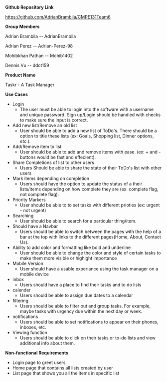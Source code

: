 **Github Repository Link**

https://github.com/AdrianBrambila/CMPE131Team6

**Group Members**

Adrian Brambila  --  AdrianBrambila

Adrian Perez -- Adrian-Perez-98

Mohibkhan Pathan -- Mohib1402

Dennis Vu -- ddot159

**Product Name**

Taskr - A Task Manager

**Use Cases**

- Login
  - The user must be able to login into the software with a username and unique password. Sign up/Login should be handled with checks to make sure the input is correct. 
- Add new list/Remove an old list
  - User should be able to add a new list of ToDo's. There should be a option to title these lists (ex: Goals, Shopping list, Dinner options, etc.). 
- Add/Remove item to list
  - User should be able to add and remove items with ease. (ex: + and - buttons would be fast and effecient).
- Share Completions of list to other users
  - Users Should be able to share the state of their ToDo's list with other users 
- Mark items depending on completion
  - Users should have the option to update the status of a their lists/items depending on how complete they are (ex: complete flag, not complete flag). 
- Priority Markers
  - User should be able to to set tasks with different prioties (ex: urgent - not urgent)
- Searching 
  - User should be able to search for a particular thing/item.
- Should have a Navbar
  - Users should be able to switch between the pages with the help of a bar at the top with links to the different pages(Home, About, Contact Us).
- Ability to add color and formatting like bold and underline
	- User should be able to change the color and style of certain tasks to make them more visible or highlght importance
- Mobile Version
	- User should have a usable experiance using the task manager on a mobile device
- inbox
  - Users should have a place to find their tasks and to do lists
- calender 
  - Users should be able to assign due dates to a calendar
- filtering
  - Users should be able to filter out and group tasks. For example, maybe tasks with urgency due within the next day or week.
- notifications
  - Users should be able to set notifications to appear on their phones, inboxes, etc.
- Viewing function
  - Users should be able to click on their tasks or to-do lists and view additional info about them.




**Non-functional Requirements**

- Login page to greet users
- Home page that contains all lists created by user
- List page that shows you all the items in specific list
